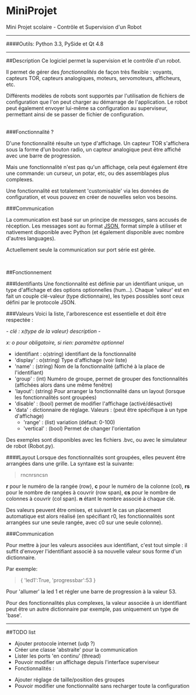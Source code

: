 MiniProjet
==========

Mini Projet scolaire - Contrôle et Supervision d'un Robot

---
####Outils:
Python 3.3, PySide et Qt 4.8

---

##Description
Ce logiciel permet la supervision et le contrôle d'un robot.

Il permet de gérer des *fonctionnalités* de façon très flexible : voyants, capteurs TOR, capteurs analogiques, moteurs, servomoteurs, afficheurs, etc.

Différents modèles de robots sont supportés par l'utilisation de fichiers de configuration que l'on peut charger au démarrage de l'application.
Le robot peut également envoyer lui-même sa configuration au superviseur, permettant ainsi de se passer de fichier de configuration.

</br>
###Fonctionnalité ?

D'une fonctionnalité résulte un type d'affichage. Un capteur TOR s'affichera sous la forme d'un bouton radio, un capteur analogique peut être affiché avec une barre de progression.

Mais une fonctionnalité n'est pas qu'un affichage, cela peut également être une commande: un curseur, un potar, etc, ou des assemblages plus complexes.

Une fonctionnalité est totalement 'customisable' via les données de configuration, et vous pouvez en créer de nouvelles selon vos besoins.


###Communication

La communication est basé sur un principe de *messages*, sans accusés de réception.
Les messages sont au format [JSON][1], format simple à utiliser et nativement disponible avec Python (et également disponible avec nombre d'autres languages).

[1]: http://www.json.org "JSON"

Actuellement seule la communication sur port série est gérée.

</br>

##Fonctionnement

###Identifiants
Une fonctionnalité est définie par un identifiant unique, un type d'affichage et des options optionnelles (hum…).
Chaque 'valeur' est en fait un couple clé-valeur (type dictionnaire), les types possibles sont ceux défini par le protocole JSON.


###Valeurs
Voici la liste, l'arborescence est essentielle et doit être respectée :

*- clé : x(type de la valeur) description -*

*x: o pour obligatoire, si rien: paramètre optionnel*

* identifiant : o(string) identifiant de la fonctionnalité
* 'display' : o(string) Type d'affichage (voir liste)
* 'name' : (string) Nom de la fonctionnalité (affiché à la place de l'identifiant)
* 'group' : (int) Numéro de groupe, permet de grouper des fonctionnalités (affichées alors dans une même fenêtre)
* 'layout': (string) Pour arranger la fonctionnalité dans un layout (lorsque les fonctionnalités sont groupées)
* 'disable' : (bool) permet de modifier l'affichage (activé/désactivé)
* 'data' : dictionnaire de réglage. Valeurs : (peut être spécifique à un type d'affichage)
  * 'range' : (list) variation (défaut: 0-100)
  * 'vertical' : (bool) Permet de changer l'orientation

Des exemples sont disponibles avec les fichiers .bvc, ou avec le simulateur de robot (Robot.py).


####Layout
Lorsque des fonctionnalités sont groupées, elles peuvent être arrangées dans une grille. La syntaxe est la suivante:

> rncnrsncsn

**r** pour le numéro de la rangée (row),
**c** pour le numéro de la colonne (col),
**rs** pour le nombre de rangées à couvrir (row span),
**cs** pour le nombre de colonnes à couvrir (col span).
**n** étant le nombre associé à chaque clé.

Des valeurs peuvent être omises, et suivant le cas un placement automatique est alors réalisé (en spécifiant r0, les fonctionnalités sont arrangées sur une seule rangée, avec c0 sur une seule colonne).


###Communication

Pour mettre à jour les valeurs associées aux identifiant, c'est tout simple : il suffit d'envoyer l'identifiant associé à sa nouvelle valeur sous forme d'un dictionnaire.

Par exemple:
> { 'led1':True, 'progressbar':53 }

Pour 'allumer' la led 1 et régler une barre de progression à la valeur 53.

Pour des fonctionnalités plus complexes, la valeur associée à un identifiant peut être un autre dictionnaire par exemple, pas uniquement un type de 'base'.

---

##TODO list

* Ajouter protocole internet (udp ?)
* Créer une classe 'abstraite' pour la communication
* Lister les ports 'en continu' (thread)
* Pouvoir modifier un affichage depuis l'interface superviseur
* Fonctionnalités :
 - Ajouter réglage de taille/position des groupes
 - Pouvoir modifier une fonctionnalité sans recharger toute la configuration

